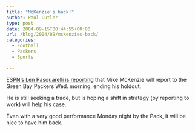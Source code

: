 ```yaml
---
title: "McKenzie's back!"
author: Paul Cutler
type: post
date: 2004-09-15T00:44:55+00:00
url: /blog/2004/09/mckenzies-back/
categories:
  - Football
  - Packers
  - Sports

---
```

[ESPN&#8217;s Len Pasquarelli is reporting][1] that Mike McKenzie will report to the Green Bay Packers Wed. morning, ending his holdout.

He is still seeking a trade, but is hoping a shift in strategy (by reporting to work) will help his case.

Even with a very good performance Monday night by the Pack, it will be nice to have him back.

 [1]: http://sports.espn.go.com/nfl/columns/story?columnist=pasquarelli_len&id=1881614